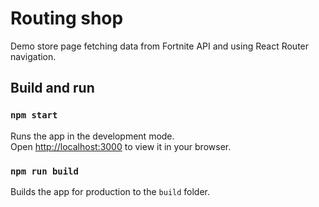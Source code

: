 # Routing shop
Demo store page fetching data from Fortnite API and using React Router navigation.


## Build and run


### `npm start`

Runs the app in the development mode.\
Open [http://localhost:3000](http://localhost:3000) to view it in your browser.


### `npm run build`

Builds the app for production to the `build` folder.
